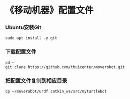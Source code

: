 # 《移动机器》配置文件

### Ubuntu安装Git

```
sudo apt install -y git
```

### 下载配置文件
``` 
cd ~
git clone https://github.com/thuicenter/moverobot.git
```

### 把配置文件复制到相应目录

``` 
cp ~/moverobot/urdf catkin_ws/src/myturtlebot
```
